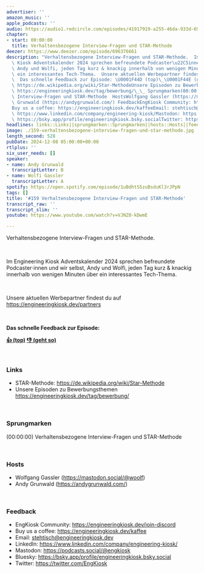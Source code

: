 ```yaml
---
advertiser: ''
amazon_music: ''
apple_podcasts: ''
audio: https://audio1.redcircle.com/episodes/41917919-a255-46da-933d-6937e0925fbf/stream.mp3
chapter:
- start: 00:00:00
  title: Verhaltensbezogene Interview-Fragen und STAR-Methode
deezer: https://www.deezer.com/episode/696376661
description: "Verhaltensbezogene Interview-Fragen und STAR-Methode.  Im Engineering\
  \ Kiosk Adventskalender 2024 sprechen befreundete Podcaster\u22C5innen und wir selbst,\
  \ Andy und Wolfi, jeden Tag kurz & knackig innerhalb von wenigen Minuten \xFCber\
  \ ein interessantes Tech-Thema.  Unsere aktuellen Werbepartner findest du auf https://engineeringkiosk.dev/partners\
  \  Das schnelle Feedback zur Episode: \U0001F44D (top)\_\U0001F44E (geht so)  LinksSTAR-Methode:\
  \ https://de.wikipedia.org/wiki/Star-MethodeUnsere Episoden zu Bewerbungsthemen\
  \ https://engineeringkiosk.dev/tag/bewerbung/\_\_ Sprungmarken(00:00:00) Verhaltensbezogene\
  \ Interview-Fragen und STAR-Methode  HostsWolfgang Gassler (https://mastodon.social/@woolf)Andy\
  \ Grunwald (https://andygrunwald.com/) FeedbackEngKiosk Community: https://engineeringkiosk.dev/join-discord\_\
  Buy us a coffee: https://engineeringkiosk.dev/kaffeeEmail: stehtisch@engineeringkiosk.devLinkedIn:\
  \ https://www.linkedin.com/company/engineering-kiosk/Mastodon: https://podcasts.social/@engkioskBluesky:\
  \ https://bsky.app/profile/engineeringkiosk.bsky.socialTwitter: https://twitter.com/EngKiosk"
headlines: links::Links||sprungmarken::Sprungmarken||hosts::Hosts||feedback::Feedback
image: ./159-verhaltensbezogene-interview-fragen-und-star-methode.jpg
length_second: 528
pubDate: 2024-12-08 05:00:00+00:00
rtlplus: ''
six_user_needs: []
speaker:
- name: Andy Grunwald
  transcriptLetter: B
- name: Wolfi Gassler
  transcriptLetter: A
spotify: https://open.spotify.com/episode/1uBdhtS5zuBsduKl3rJPpN
tags: []
title: '#159 Verhaltensbezogene Interview-Fragen und STAR-Methode'
transcript_raw: ''
transcript_slim: ''
youtube: https://www.youtube.com/watch?v=VJNZ0-kDwmE

---
```

<p>Verhaltensbezogene Interview-Fragen und STAR-Methode.</p><p><br></p><p>Im Engineering Kiosk Adventskalender 2024 sprechen befreundete Podcaster⋅innen und wir selbst, Andy und Wolfi, jeden Tag kurz &amp; knackig innerhalb von wenigen Minuten über ein interessantes Tech-Thema.</p><p><br></p><p>Unsere aktuellen Werbepartner findest du auf <a href="https://engineeringkiosk.dev/partners">https://engineeringkiosk.dev/partners</a></p><p><br></p><p><strong>Das schnelle Feedback zur Episode:</strong></p><p><a href="https://api.openpodcast.dev/feedback/159/upvote" rel="nofollow"><strong>👍 (top)</strong></a><strong> </strong><a href="https://api.openpodcast.dev/feedback/159/downvote" rel="nofollow"><strong>👎 (geht so)</strong></a></p><p><br></p><h3 id="links">Links</h3><ul><li>STAR-Methode: <a href="https://de.wikipedia.org/wiki/Star-Methode" rel="nofollow">https://de.wikipedia.org/wiki/Star-Methode</a></li><li>Unsere Episoden zu Bewerbungsthemen <a href="https://engineeringkiosk.dev/tag/bewerbung/">https://engineeringkiosk.dev/tag/bewerbung/</a>  </li></ul><p><br></p><h3 id="sprungmarken">Sprungmarken</h3><p>(00:00:00) Verhaltensbezogene Interview-Fragen und STAR-Methode</p><p><br></p><h3 id="hosts">Hosts</h3><ul><li>Wolfgang Gassler (<a href="https://mastodon.social/@woolf" rel="nofollow">https://mastodon.social/@woolf</a>)</li><li>Andy Grunwald (<a href="https://andygrunwald.com/" rel="nofollow">https://andygrunwald.com/</a>)</li></ul><p><br></p><h3 id="feedback">Feedback</h3><ul><li>EngKiosk Community: <a href="https://engineeringkiosk.dev/join-discord">https://engineeringkiosk.dev/join-discord</a> </li><li>Buy us a coffee: <a href="https://engineeringkiosk.dev/kaffee">https://engineeringkiosk.dev/kaffee</a></li><li>Email: <a href="mailto:stehtisch@engineeringkiosk.dev" rel="nofollow">stehtisch@engineeringkiosk.dev</a></li><li>LinkedIn: <a href="https://www.linkedin.com/company/engineering-kiosk/" rel="nofollow">https://www.linkedin.com/company/engineering-kiosk/</a></li><li>Mastodon: <a href="https://podcasts.social/@engkiosk" rel="nofollow">https://podcasts.social/@engkiosk</a></li><li>Bluesky: <a href="https://bsky.app/profile/engineeringkiosk.bsky.social" rel="nofollow">https://bsky.app/profile/engineeringkiosk.bsky.social</a></li><li>Twitter: <a href="https://twitter.com/EngKiosk" rel="nofollow">https://twitter.com/EngKiosk</a></li></ul>